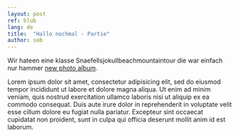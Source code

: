 ```yaml
---
layout: post
ref: blub
lang: de
title:  "Hallo nochmal - Partie"
author: seb
---
```


Wir hateen eine klasse Snaefellsjokullbeachmountaintour die war einfach nur
hammer [new photo album](/albums/tour-de/).

Lorem ipsum dolor sit amet, consectetur adipisicing elit, sed do eiusmod
tempor incididunt ut labore et dolore magna aliqua. Ut enim ad minim veniam,
quis nostrud exercitation ullamco laboris nisi ut aliquip ex ea commodo
consequat. Duis aute irure dolor in reprehenderit in voluptate velit esse
cillum dolore eu fugiat nulla pariatur. Excepteur sint occaecat cupidatat non
proident, sunt in culpa qui officia deserunt mollit anim id est laborum.
